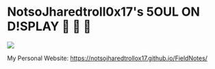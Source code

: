 # NotsoJharedtroll0x17's 5OUL ON D!SPLAY 🗿 🐧 💯

![](https://drive.google.com/uc?export=view&id=1tiaVx2dea2rct01yTGNYpr_Qe3kDufcO)

My Personal Website: https://notsojharedtrollox17.github.io/FieldNotes/
